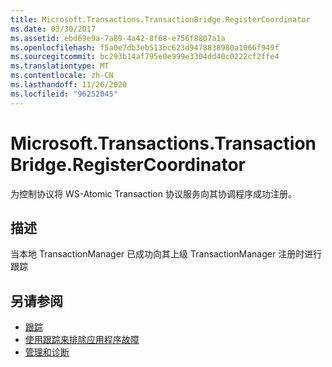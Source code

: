```yaml
---
title: Microsoft.Transactions.TransactionBridge.RegisterCoordinator
ms.date: 03/30/2017
ms.assetid: ebd69e9a-7a89-4a42-8f68-e756f8807a1a
ms.openlocfilehash: f5a0e7db3eb513bc623d9478838980a1066f949f
ms.sourcegitcommit: bc293b14af795e0e999e3304dd40c0222cf2ffe4
ms.translationtype: MT
ms.contentlocale: zh-CN
ms.lasthandoff: 11/26/2020
ms.locfileid: "96252045"
---
```

# <a name="microsofttransactionstransactionbridgeregistercoordinator"></a>Microsoft.Transactions.TransactionBridge.RegisterCoordinator

为控制协议将 WS-Atomic Transaction 协议服务向其协调程序成功注册。  
  
## <a name="description"></a>描述  

 当本地 TransactionManager 已成功向其上级 TransactionManager 注册时进行跟踪  
  
## <a name="see-also"></a>另请参阅

- [跟踪](index.md)
- [使用跟踪来排除应用程序故障](using-tracing-to-troubleshoot-your-application.md)
- [管理和诊断](../index.md)
